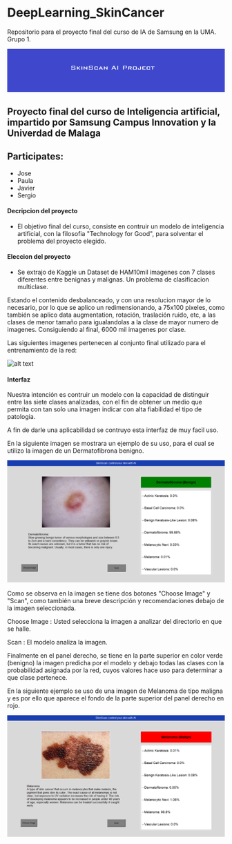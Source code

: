 # DeepLearning_SkinCancer
Repositorio para el proyecto final del curso de IA de Samsung en la UMA. Grupo 1.

![alt text](https://github.com/josematez/DeepLearning_SkinCancer/blob/main/label.png)
## Proyecto final del curso de Inteligencia artificial, impartido por Samsung Campus Innovation y la Univerdad de Malaga
## Participates:
+ Jose
+ Paula
+ Javier
+ Sergio
#### Decripcion del proyecto
+ El objetivo final del curso, consiste en contruir un modelo de inteligencia artificial, con la filosofia "Technology for Good", para solventar el problema del proyecto
elegido.
#### Eleccion del proyecto
+ Se extrajo de Kaggle un Dataset de HAM10mil imagenes con 7 clases diferentes entre benignas y malignas. Un problema de clasificacion multiclase.

Estando el contenido desbalanceado, y con una resolucion mayor de lo necesario, por lo que se aplico un redimensionando, a 75x100 pixeles, como también se aplico data augmentation, rotación, traslación ruido, etc, a las clases de menor tamaño para igualandolas a la clase de mayor numero de imagenes. Consiguiendo al final, 6000 mil imagenes por clase.

Las siguientes imagenes pertenecen al conjunto final utilizado para el entrenamiento de la red:

![alt text](https://github.com/sergioBSS/prueba/blob/main/ham.png)

#### Interfaz

Nuestra intención es contruir un modelo con la capacidad de distinguir entre las siete clases analizadas, con el fin de obtener un medio que permita con tan solo una imagen indicar con alta fiabilidad el tipo de patologia.

A fin de darle una aplicabilidad se contruyo esta interfaz de muy facil uso.

En la siguiente imagen se mostrara un ejemplo de su uso, para el cual se utilizo la imagen de un Dermatofibrona benigno.

![alt text](https://github.com/josematez/DeepLearning_SkinCancer/blob/main/CapturaBenigno.PNG)

Como se observa en la imagen se tiene dos botones "Choose Image" y "Scan", como también una breve descripción y recomendaciones debajo de la imagen seleccionada.

Choose Image : Usted selecciona la imagen a analizar del directorio en que se halle.

Scan : El modelo analiza la imagen.

Finalmente en el panel derecho, se tiene en la parte superior en color verde (benigno) la imagen predicha por el modelo y debajo todas las clases con la probabilidad asignada por la red, cuyos valores hace uso para determinar a que clase pertenece.

En la siguiente ejemplo se uso de una imagen de Melanoma de tipo maligna y es por ello que aparece el fondo de la parte superior del panel derecho en rojo.

![alt text](https://github.com/josematez/DeepLearning_SkinCancer/blob/main/CapturaMaligno.PNG)


